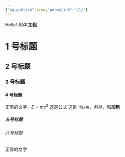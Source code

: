 ```yaml
---
{"dg-publish":true,"permalink":"/1/"}
---
```


Hello!
*斜体*
**加粗**
# 1 号标题
## 2 号标题
### 3 号标题
#### 4 号标题
正常的文字，$E=mc^{2}$ 这是公式
这是 `代码块`，*斜体*，和**加粗**
##### 五号标题
###### 六号标题
正常的文字